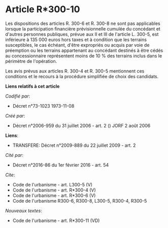 # Article R*300-10

Les dispositions des articles R. 300-6 et R. 300-8 ne sont pas applicables lorsque la participation financière prévisionnelle
cumulée du concédant et d'autres personnes publiques, prévue aux II et III de l'article L. 300-5, est inférieure à 135 000
euros hors taxes et à condition que les terrains susceptibles, le cas échéant, d'être expropriés ou acquis par voie de
préemption ou les terrains appartenant au concédant destinés à être cédés au concessionnaire représentent moins de 10 % des
terrains inclus dans le périmètre de l'opération. 

Les avis prévus aux articles R. 300-4 et R. 300-5 mentionnent ces conditions et le recours à la procédure simplifiée de choix
des candidats.

**Liens relatifs à cet article**

_Codifié par_:

  - Décret n°73-1023 1973-11-08

_Créé par_:

  - Décret n°2006-959 du 31 juillet 2006 - art. 2 () JORF 2 août 2006

**Liens**:

  - TRANSFERE: Décret n°2009-889 du 22 juillet 2009 - art. 2

_Cité par_:

  - Décret n°2016-86 du 1er février 2016 - art. 54

_Cite_:

  - Code de l'urbanisme - art. L300-5 (V)
  - Code de l'urbanisme - art. R*300-4 (V)
  - Code de l'urbanisme - art. R*300-6 (V)
  - Code de l'urbanisme R300-6, R300-8, L300-5, R300-4, R300-5

_Nouveaux textes_:

  - Code de l'urbanisme - art. R*300-11 (VD)
